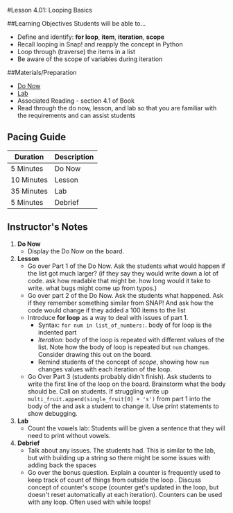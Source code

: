 #Lesson 4.01: Looping Basics

##Learning Objectives
Students will be able to...

* Define and identify: **for loop**, **item**, **iteration**, **scope**
* Recall looping in Snap! and reapply the concept in Python 
* Loop through (traverse) the items in a list
* Be aware of the scope of variables during iteration 

##Materials/Preparation
* [Do Now]
* [Lab]
* Associated Reading - section 4.1 of Book
*  Read through the do now, lesson, and lab so that you are familiar with the requirements and can assist students

## Pacing Guide
| **Duration**   | **Description** |
| ---------- | ----------- |
| 5 Minutes  | Do Now      |
| 10 Minutes | Lesson      |
| 35 Minutes | Lab         |
| 5 Minutes | Debrief     |

## Instructor's Notes

1. **Do Now**
    * Display the Do Now on the board.
2. **Lesson**
	* Go over Part 1 of the Do Now. Ask the students what would happen if the list got much larger? (if they say they would write down a lot of code. ask how readable that might be. how long would it take to write. what bugs might come up from typos.)
	* Go over part 2 of the Do Now. Ask the students what happened. Ask if they remember something similar from SNAP! And ask how the code would change if they added a 100 items to the list 
	* Introduce **for loop** as a way to deal with issues of part 1. 
		* Syntax: `for num in list_of_numbers:`. body of for loop is the indented part
		* *Iteration*: body of the loop is repeated with different values of the list. Note how the body of loop is repeated but `num` changes. Consider drawing this out on the board. 
		* Remind students of the concept of *scope*, showing how `num` changes values with each iteration of the loop. 
	* Go Over Part 3 (students probably didn't finish). Ask students to write the first line of the loop on the board. Brainstorm what the body should be. Call on students. If struggling write up `multi_fruit.append(single_fruit[0] + 's')` from part 1 into the body of the  and ask a student to change it. Use print statements to show debugging. 
3. **Lab**
	* Count the vowels lab: Students will be given a sentence that they will need to print without vowels. 
4. **Debrief**
	* Talk about any issues. The students had. This is similar to the lab, but with building up a string so there might be some issues with adding back the spaces
	* Go over the bonus question. Explain a counter is frequently used to keep track of count of things from outside the loop . Discuss concept of counter's scope (counter get's updated in the loop, but doesn't reset automatically at each iteration). Counters can be used with any loop. Often used with while loops!



[Do Now]: do_now.md
[Lab]: lab.md